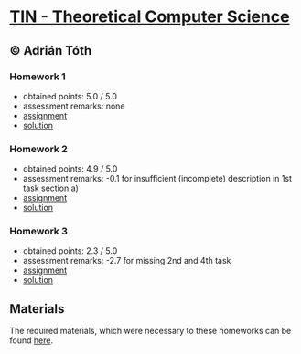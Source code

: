 # [TIN - Theoretical Computer Science](https://www.fit.vutbr.cz/study/courses/index.php.en?id=12941)

## © Adrián Tóth

### Homework 1
* obtained points: 5.0 / 5.0
* assessment remarks: none
* [assignment](https://github.com/europ/VUTBR-FIT-TIN/blob/master/assignments/task1.pdf)
* [solution](https://github.com/europ/VUTBR-FIT-TIN/blob/master/homework1/homework1.pdf)

### Homework 2
* obtained points: 4.9 / 5.0
* assessment remarks: -0.1 for insufficient (incomplete) description in 1st task section a)
* [assignment](https://github.com/europ/VUTBR-FIT-TIN/blob/master/assignments/task2.pdf)
* [solution](https://github.com/europ/VUTBR-FIT-TIN/blob/master/homework2/homework2.pdf)

### Homework 3
* obtained points: 2.3 / 5.0
* assessment remarks: -2.7 for missing 2nd and 4th task
* [assignment](https://github.com/europ/VUTBR-FIT-TIN/blob/master/assignments/task3.pdf)
* [solution](https://github.com/europ/VUTBR-FIT-TIN/blob/master/homework3/homework3.pdf)

## Materials

The required materials, which were necessary to these homeworks can be found [here](https://github.com/europ/VUTBR-FIT-TIN/blob/master/other/MATERIALS.md).
